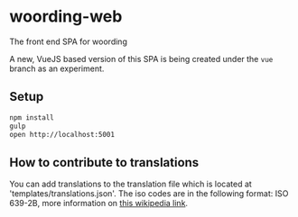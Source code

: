woording-web
============
The front end SPA for woording

A new, VueJS based version of this SPA is being created under the `vue` branch as an experiment.

## Setup
```bash
npm install
gulp
open http://localhost:5001
```

## How to contribute to translations
You can add translations to the translation file which is located at 'templates/translations.json'.
The iso codes are in the following format: ISO 639-2B, more information on [this wikipedia link](https://en.wikipedia.org/wiki/List_of_ISO_639-1_codes).
